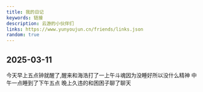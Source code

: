 ```yaml
---
title: 我的日记
keywords: 链接
description: 云游的小伙伴们
links: https://www.yunyoujun.cn/friends/links.json
random: true
---
```

## 2025-03-11
今天早上五点钟就醒了,醒来和海浩打了一上午斗魂因为没睡好所以没什么精神
中午一点睡到了下午五点
晚上久违的和困困子聊了聊天
<YunLinks :links="frontmatter.links" :random="frontmatter.random" />
